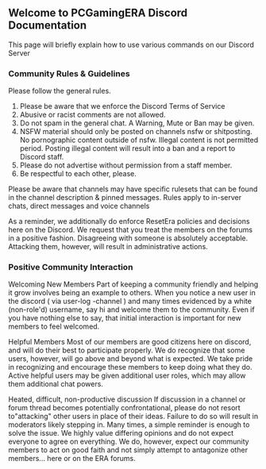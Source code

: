 ## Welcome to PCGamingERA Discord Documentation



This page will briefly explain how to use various commands on our Discord Server


### Community Rules & Guidelines

Please follow the general rules.

1. Please be aware that we enforce the Discord Terms of Service
2. Abusive or racist comments are not allowed.
3. Do not spam in the general chat. A Warning, Mute or Ban may be given.
4. NSFW material should only be posted on channels nsfw or shitposting. No pornographic content outside of nsfw. Illegal content is not permitted period. Posting illegal content will result into a ban and a report to Discord staff.
5. Please do not advertise without permission from a staff member.
6. Be respectful to each other, please.

Please be aware that channels may have specific rulesets that can be found in the channel description & pinned messages.
Rules apply to in-server chats, direct messages and voice channels

As a reminder, we additionally do enforce ResetEra policies and decisions here on the Discord. We request that you treat the members on the forums in a positive fashion. Disagreeing with someone is absolutely acceptable. Attacking them, however, will result in administrative actions.

### Positive Community Interaction 

Welcoming New Members
Part of keeping a community friendly and helping it grow involves being an example to others. When you notice a new user in the discord ( via user-log -channel ) and many times evidenced by a white (non-role'd) username, say hi and welcome them to the community. Even if you have nothing else to say, that initial interaction is important for new members to feel welcomed.

Helpful Members
Most of our members are good citizens here on discord, and will do their best to participate properly. We do recognize that some users, however, will go above and beyond what is expected. We take pride in recognizing and encourage these members to keep doing what they do. Active helpful users may be given additional user roles, which may allow them additional chat powers.

Heated, difficult, non-productive discussion
If discussion in a channel or forum thread becomes potentially confrontational, please do not resort to"attacking" other users in place of their ideas. Failure to do so will result in  moderators likely  stepping in. Many times, a simple reminder is enough to solve the issue. We highly value differing opinions and do not expect everyone to agree on everything. We do, however, expect our community members to act on good faith and not simply attempt to antagonize other members... here or on the ERA forums.
